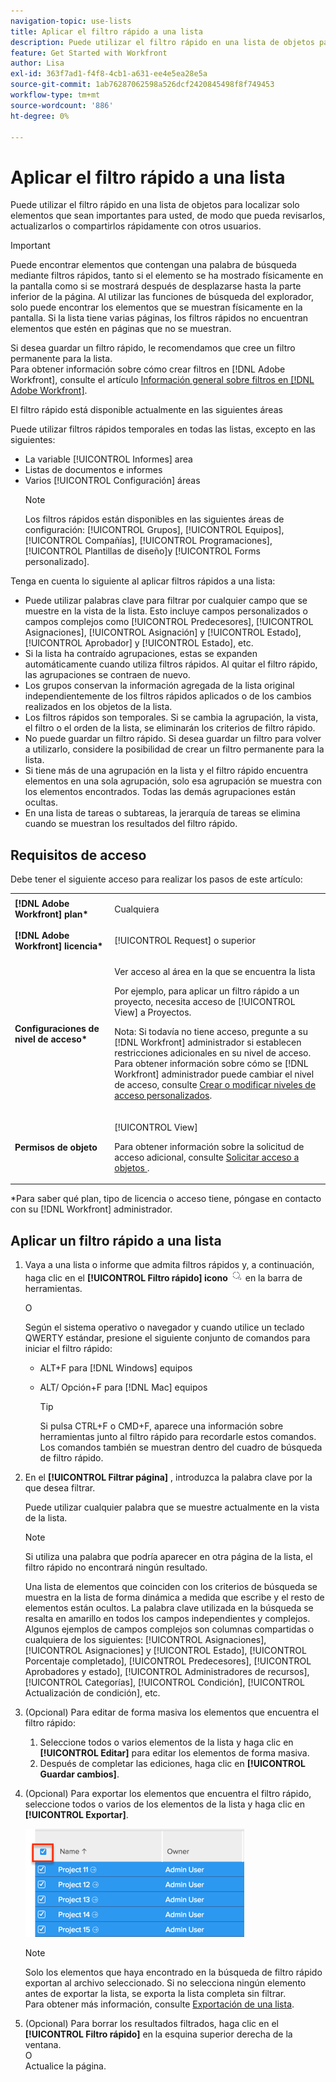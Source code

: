 ```yaml
---
navigation-topic: use-lists
title: Aplicar el filtro rápido a una lista
description: Puede utilizar el filtro rápido en una lista de objetos para localizar solo elementos que sean importantes para usted, de modo que pueda revisarlos, actualizarlos o compartirlos rápidamente con otros usuarios.
feature: Get Started with Workfront
author: Lisa
exl-id: 363f7ad1-f4f8-4cb1-a631-ee4e5ea28e5a
source-git-commit: 1ab76287062598a526dcf2420845498f8f749453
workflow-type: tm+mt
source-wordcount: '886'
ht-degree: 0%

---
```


# Aplicar el filtro rápido a una lista

<!--
{{highlighted-preview}}
-->

Puede utilizar el filtro rápido en una lista de objetos para localizar solo elementos que sean importantes para usted, de modo que pueda revisarlos, actualizarlos o compartirlos rápidamente con otros usuarios.

>[!IMPORTANT]
>
>Puede encontrar elementos que contengan una palabra de búsqueda mediante filtros rápidos, tanto si el elemento se ha mostrado físicamente en la pantalla como si se mostrará después de desplazarse hasta la parte inferior de la página. Al utilizar las funciones de búsqueda del explorador, solo puede encontrar los elementos que se muestran físicamente en la pantalla. Si la lista tiene varias páginas, los filtros rápidos no encuentran elementos que estén en páginas que no se muestran.

Si desea guardar un filtro rápido, le recomendamos que cree un filtro permanente para la lista.\
Para obtener información sobre cómo crear filtros en [!DNL Adobe Workfront], consulte el artículo [Información general sobre filtros en [!DNL Adobe Workfront]](../../../reports-and-dashboards/reports/reporting-elements/filters-overview.md).

El filtro rápido está disponible actualmente en las siguientes áreas


Puede utilizar filtros rápidos temporales en todas las listas, excepto en las siguientes:

* La variable [!UICONTROL Informes] area
* Listas de documentos e informes
* Varios [!UICONTROL Configuración] áreas
   >[!NOTE]
   >
   >Los filtros rápidos están disponibles en las siguientes áreas de configuración: [!UICONTROL Grupos], [!UICONTROL Equipos], [!UICONTROL Compañías], [!UICONTROL Programaciones], [!UICONTROL Plantillas de diseño]y [!UICONTROL Forms personalizado].


Tenga en cuenta lo siguiente al aplicar filtros rápidos a una lista:

* Puede utilizar palabras clave para filtrar por cualquier campo que se muestre en la vista de la lista. Esto incluye campos personalizados o campos complejos como [!UICONTROL Predecesores], [!UICONTROL Asignaciones], [!UICONTROL Asignación] y [!UICONTROL Estado], [!UICONTROL Aprobador] y [!UICONTROL Estado], etc.
* Si la lista ha contraído agrupaciones, estas se expanden automáticamente cuando utiliza filtros rápidos. Al quitar el filtro rápido, las agrupaciones se contraen de nuevo.
* Los grupos conservan la información agregada de la lista original independientemente de los filtros rápidos aplicados o de los cambios realizados en los objetos de la lista.
* Los filtros rápidos son temporales. Si se cambia la agrupación, la vista, el filtro o el orden de la lista, se eliminarán los criterios de filtro rápido.
* No puede guardar un filtro rápido. Si desea guardar un filtro para volver a utilizarlo, considere la posibilidad de crear un filtro permanente para la lista.
* Si tiene más de una agrupación en la lista y el filtro rápido encuentra elementos en una sola agrupación, solo esa agrupación se muestra con los elementos encontrados. Todas las demás agrupaciones están ocultas.
* En una lista de tareas o subtareas, la jerarquía de tareas se elimina cuando se muestran los resultados del filtro rápido.

## Requisitos de acceso

Debe tener el siguiente acceso para realizar los pasos de este artículo:

<table style="table-layout:auto"> 
 <col> 
 <col> 
 <tbody> 
  <tr> 
   <td role="rowheader"><b>[!DNL Adobe Workfront] plan*</b></td> 
   <td> <p>Cualquiera</p> </td> 
  </tr> 
  <tr> 
   <td role="rowheader"><b>[!DNL Adobe Workfront] licencia*</b></td> 
   <td> <p>[!UICONTROL Request] o superior</p> </td> 
  </tr> 
  <tr> 
   <td role="rowheader"><b>Configuraciones de nivel de acceso*</b></td> 
   <td> <p>Ver acceso al área en la que se encuentra la lista</p> <p>Por ejemplo, para aplicar un filtro rápido a un proyecto, necesita acceso de [!UICONTROL View] a Proyectos.</p> <p>Nota: Si todavía no tiene acceso, pregunte a su [!DNL Workfront] administrador si establecen restricciones adicionales en su nivel de acceso.<br>Para obtener información sobre cómo se [!DNL Workfront] administrador puede cambiar el nivel de acceso, consulte <a href="../../../administration-and-setup/add-users/configure-and-grant-access/create-modify-access-levels.md" class="MCXref xref">Crear o modificar niveles de acceso personalizados</a>.</p> </td> 
  </tr> 
  <tr> 
   <td role="rowheader"><b>Permisos de objeto</b></td> 
   <td> <p>[!UICONTROL View]</p> <p>Para obtener información sobre la solicitud de acceso adicional, consulte <a href="../../../workfront-basics/grant-and-request-access-to-objects/request-access.md" class="MCXref xref">Solicitar acceso a objetos </a>.</p> </td> 
  </tr> 
 </tbody> 
</table>

&#42;Para saber qué plan, tipo de licencia o acceso tiene, póngase en contacto con su [!DNL Workfront] administrador.

## Aplicar un filtro rápido a una lista

1. Vaya a una lista o informe que admita filtros rápidos y, a continuación, haga clic en el **[!UICONTROL Filtro rápido] icono** ![](assets/qs-quick-filter-icon.png) en la barra de herramientas.

   O

   Según el sistema operativo o navegador y cuando utilice un teclado QWERTY estándar, presione el siguiente conjunto de comandos para iniciar el filtro rápido:

   * ALT+F para [!DNL Windows] equipos
   * ALT/ Opción+F para [!DNL Mac] equipos

      >[!TIP]
      >
      >Si pulsa CTRL+F o CMD+F, aparece una información sobre herramientas junto al filtro rápido para recordarle estos comandos. Los comandos también se muestran dentro del cuadro de búsqueda de filtro rápido.

1. En el **[!UICONTROL Filtrar página]** , introduzca la palabra clave por la que desea filtrar.

   Puede utilizar cualquier palabra que se muestre actualmente en la vista de la lista.

   >[!NOTE]
   >
   >Si utiliza una palabra que podría aparecer en otra página de la lista, el filtro rápido no encontrará ningún resultado.

   Una lista de elementos que coinciden con los criterios de búsqueda se muestra en la lista de forma dinámica a medida que escribe y el resto de elementos están ocultos. La palabra clave utilizada en la búsqueda se resalta en amarillo en todos los campos independientes y complejos. Algunos ejemplos de campos complejos son columnas compartidas o cualquiera de los siguientes: [!UICONTROL Asignaciones], [!UICONTROL Asignaciones] y [!UICONTROL Estado], [!UICONTROL Porcentaje completado], [!UICONTROL Predecesores], [!UICONTROL Aprobadores y estado], [!UICONTROL Administradores de recursos], [!UICONTROL Categorías], [!UICONTROL Condición], [!UICONTROL Actualización de condición], etc.

1. (Opcional) Para editar de forma masiva los elementos que encuentra el filtro rápido:

   1. Seleccione todos o varios elementos de la lista y haga clic en **[!UICONTROL Editar]** para editar los elementos de forma masiva.
   1. Después de completar las ediciones, haga clic en **[!UICONTROL Guardar cambios]**.

1. (Opcional) Para exportar los elementos que encuentra el filtro rápido, seleccione todos o varios de los elementos de la lista y haga clic en **[!UICONTROL Exportar]**.

   ![select_all_projects_with_highlight__1_.png](assets/select-all-projects-with-highlight--1--350x173.png)

   >[!NOTE]
   >
   >Solo los elementos que haya encontrado en la búsqueda de filtro rápido exportan al archivo seleccionado. Si no selecciona ningún elemento antes de exportar la lista, se exporta la lista completa sin filtrar.\
   >Para obtener más información, consulte [Exportación de una lista](../../../workfront-basics/navigate-workfront/use-lists/export-lists.md).

1. (Opcional) Para borrar los resultados filtrados, haga clic en el **[!UICONTROL Filtro rápido]** en la esquina superior derecha de la ventana.\
   O\
   Actualice la página.
